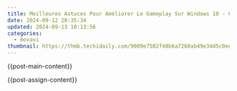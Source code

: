 ```yaml
---
title: Meilleures Astuces Pour Améliorer Le Gameplay Sur Windows 10 - Guide De Configuration Essentiel
date: 2024-09-12 20:35:34
updated: 2024-09-13 10:13:56
categories:
  - movavi
thumbnail: https://thmb.techidaily.com/9009e7502f48b6a7260ab49e34d5c0ede3d2f18aac9b63fbba531138fcdb2ca3.jpg
---
```


{{post-main-content}}

<ins class="adsbygoogle"
     style="display:block"
     data-ad-format="autorelaxed"
     data-ad-client="ca-pub-7571918770474297"
     data-ad-slot="1223367746"></ins>

{{post-assign-content}}

<ins class="adsbygoogle"
     style="display:block"
     data-ad-client="ca-pub-7571918770474297"
     data-ad-slot="8358498916"
     data-ad-format="auto"
     data-full-width-responsive="true"></ins>
